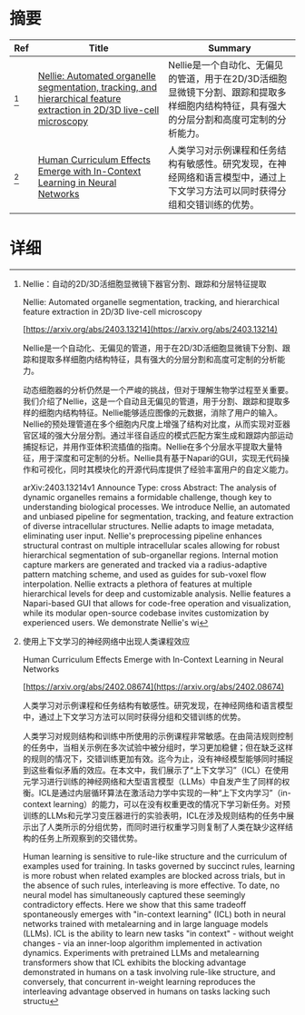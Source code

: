 # 摘要

| Ref | Title | Summary |
| --- | --- | --- |
| [^1] | [Nellie: Automated organelle segmentation, tracking, and hierarchical feature extraction in 2D/3D live-cell microscopy](https://arxiv.org/abs/2403.13214) | Nellie是一个自动化、无偏见的管道，用于在2D/3D活细胞显微镜下分割、跟踪和提取多样细胞内结构特征，具有强大的分层分割和高度可定制的分析能力。 |
| [^2] | [Human Curriculum Effects Emerge with In-Context Learning in Neural Networks](https://arxiv.org/abs/2402.08674) | 人类学习对示例课程和任务结构有敏感性。研究发现，在神经网络和语言模型中，通过上下文学习方法可以同时获得分组和交错训练的优势。 |

# 详细

[^1]: Nellie：自动的2D/3D活细胞显微镜下器官分割、跟踪和分层特征提取

    Nellie: Automated organelle segmentation, tracking, and hierarchical feature extraction in 2D/3D live-cell microscopy

    [https://arxiv.org/abs/2403.13214](https://arxiv.org/abs/2403.13214)

    Nellie是一个自动化、无偏见的管道，用于在2D/3D活细胞显微镜下分割、跟踪和提取多样细胞内结构特征，具有强大的分层分割和高度可定制的分析能力。

    

    动态细胞器的分析仍然是一个严峻的挑战，但对于理解生物学过程至关重要。我们介绍了Nellie，这是一个自动且无偏见的管道，用于分割、跟踪和提取多样的细胞内结构特征。Nellie能够适应图像的元数据，消除了用户的输入。Nellie的预处理管道在多个细胞内尺度上增强了结构对比度，从而实现对亚器官区域的强大分层分割。通过半径自适应的模式匹配方案生成和跟踪内部运动捕捉标记，并用作亚体积流插值的指南。Nellie在多个分层水平提取大量特征，用于深度和可定制的分析。Nellie具有基于Napari的GUI，实现无代码操作和可视化，同时其模块化的开源代码库提供了经验丰富用户的自定义能力。

    arXiv:2403.13214v1 Announce Type: cross  Abstract: The analysis of dynamic organelles remains a formidable challenge, though key to understanding biological processes. We introduce Nellie, an automated and unbiased pipeline for segmentation, tracking, and feature extraction of diverse intracellular structures. Nellie adapts to image metadata, eliminating user input. Nellie's preprocessing pipeline enhances structural contrast on multiple intracellular scales allowing for robust hierarchical segmentation of sub-organellar regions. Internal motion capture markers are generated and tracked via a radius-adaptive pattern matching scheme, and used as guides for sub-voxel flow interpolation. Nellie extracts a plethora of features at multiple hierarchical levels for deep and customizable analysis. Nellie features a Napari-based GUI that allows for code-free operation and visualization, while its modular open-source codebase invites customization by experienced users. We demonstrate Nellie's wi
    
[^2]: 使用上下文学习的神经网络中出现人类课程效应

    Human Curriculum Effects Emerge with In-Context Learning in Neural Networks

    [https://arxiv.org/abs/2402.08674](https://arxiv.org/abs/2402.08674)

    人类学习对示例课程和任务结构有敏感性。研究发现，在神经网络和语言模型中，通过上下文学习方法可以同时获得分组和交错训练的优势。

    

    人类学习对规则结构和训练中所使用的示例课程非常敏感。在由简洁规则控制的任务中，当相关示例在多次试验中被分组时，学习更加稳健；但在缺乏这样的规则的情况下，交错训练更加有效。迄今为止，没有神经模型能够同时捕捉到这些看似矛盾的效应。在本文中，我们展示了“上下文学习”（ICL）在使用元学习进行训练的神经网络和大型语言模型（LLMs）中自发产生了同样的权衡。ICL是通过内层循环算法在激活动力学中实现的一种“上下文内学习”（in-context learning）的能力，可以在没有权重更改的情况下学习新任务。对预训练的LLMs和元学习变压器进行的实验表明，ICL在涉及规则结构的任务中展示出了人类所示的分组优势，而同时进行权重学习则复制了人类在缺少这样结构的任务上所观察到的交错优势。

    Human learning is sensitive to rule-like structure and the curriculum of examples used for training. In tasks governed by succinct rules, learning is more robust when related examples are blocked across trials, but in the absence of such rules, interleaving is more effective. To date, no neural model has simultaneously captured these seemingly contradictory effects. Here we show that this same tradeoff spontaneously emerges with "in-context learning" (ICL) both in neural networks trained with metalearning and in large language models (LLMs). ICL is the ability to learn new tasks "in context" - without weight changes - via an inner-loop algorithm implemented in activation dynamics. Experiments with pretrained LLMs and metalearning transformers show that ICL exhibits the blocking advantage demonstrated in humans on a task involving rule-like structure, and conversely, that concurrent in-weight learning reproduces the interleaving advantage observed in humans on tasks lacking such structu
    

